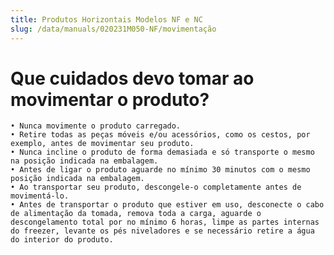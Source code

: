 ```yaml
---
title: Produtos Horizontais Modelos NF e NC
slug: /data/manuals/020231M050-NF/movimentação
---
```


# Que cuidados devo tomar ao movimentar o produto?
    • Nunca movimente o produto carregado.
    • Retire todas as peças móveis e/ou acessórios, como os cestos, por exemplo, antes de movimentar seu produto.
    • Nunca incline o produto de forma demasiada e só transporte o mesmo na posição indicada na embalagem.
    • Antes de ligar o produto aguarde no mínimo 30 minutos com o mesmo posição indicada na embalagem.
    • Ao transportar seu produto, descongele-o completamente antes de movimentá-lo.
    • Antes de transportar o produto que estiver em uso, desconecte o cabo de alimentação da tomada, remova toda a carga, aguarde o descongelamento total por no mínimo 6 horas, limpe as partes internas do freezer, levante os pés niveladores e se necessário retire a água do interior do produto.